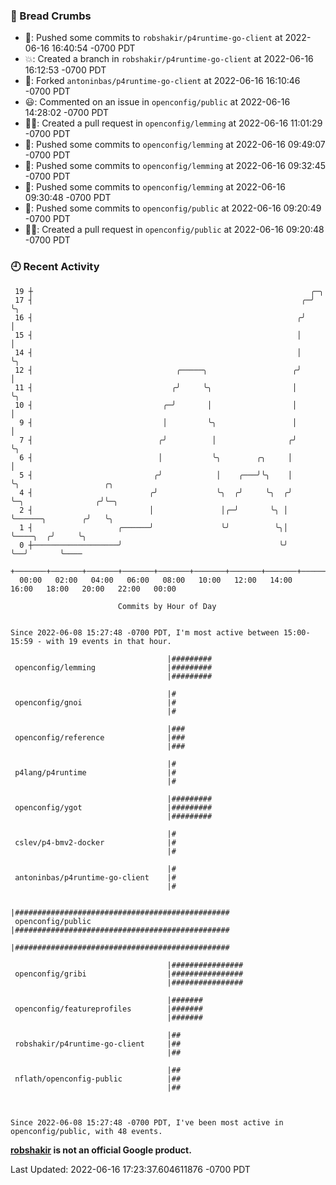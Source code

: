 ### 🍞 Bread Crumbs

 * 🚢: Pushed some commits to `robshakir/p4runtime-go-client` at 2022-06-16 16:40:54 -0700 PDT
 * 💥: Created a branch in `robshakir/p4runtime-go-client` at 2022-06-16 16:12:53 -0700 PDT
 * 🍴: Forked `antoninbas/p4runtime-go-client` at 2022-06-16 16:10:46 -0700 PDT
 * 😃: Commented on an issue in `openconfig/public` at 2022-06-16 14:28:02 -0700 PDT
 * ✍🏼: Created a pull request in `openconfig/lemming` at 2022-06-16 11:01:29 -0700 PDT
 * 🚢: Pushed some commits to `openconfig/lemming` at 2022-06-16 09:49:07 -0700 PDT
 * 🚢: Pushed some commits to `openconfig/lemming` at 2022-06-16 09:32:45 -0700 PDT
 * 🚢: Pushed some commits to `openconfig/lemming` at 2022-06-16 09:30:48 -0700 PDT
 * 🚢: Pushed some commits to `openconfig/public` at 2022-06-16 09:20:49 -0700 PDT
 * ✍🏼: Created a pull request in `openconfig/public` at 2022-06-16 09:20:48 -0700 PDT

### 🕘 Recent Activity
```
 19 ┼                                                              ╭─╮
 17 ┤                                                            ╭─╯ ╰╮
 16 ┤                                                           ╭╯    │
 15 ┤                                                           │     │
 14 ┤                                                           │     ╰╮
 12 ┤                                ╭─────╮                   ╭╯      │
 11 ┤                               ╭╯     ╰╮                  │       ╰╮
 10 ┤                             ╭─╯       │                  │        │
  9 ┤                             │         ╰╮                 │        │
  7 ┤                            ╭╯          │                ╭╯        ╰╮
  6 ┤                            │           ╰╮        ╭╮     │          │
  5 ┤                           ╭╯            │    ╭───╯╰╮    │          ╰╮                   ╭╮
  4 ┤                          ╭╯             ╰╮  ╭╯     ╰╮  ╭╯           ╰─╮                ╭╯╰─╮
  2 ┤                          │               │╭─╯       ╰╮ │              ╰──────╮        ╭╯   ╰╮
  1 ┤                   ╭──────╯               ╰╯          ╰╮│                     ╰────╮  ╭╯     ╰╮
  0 ┼───────────────────╯                                   ╰╯                          ╰──╯       ╰────
    +───────+───────+───────+───────+───────+───────+───────+───────+───────+───────+───────+───────+────
  00:00   02:00   04:00   06:00   08:00   10:00   12:00   14:00   16:00   18:00   20:00   22:00   00:00   

						Commits by Hour of Day


Since 2022-06-08 15:27:48 -0700 PDT, I'm most active between 15:00-15:59 - with 19 events in that hour.

```



```
                                   |#########
 openconfig/lemming                |#########
                                   |#########

                                   |#
 openconfig/gnoi                   |#
                                   |#

                                   |###
 openconfig/reference              |###
                                   |###

                                   |#
 p4lang/p4runtime                  |#
                                   |#

                                   |#########
 openconfig/ygot                   |#########
                                   |#########

                                   |#
 cslev/p4-bmv2-docker              |#
                                   |#

                                   |#
 antoninbas/p4runtime-go-client    |#
                                   |#

                                   |################################################
 openconfig/public                 |################################################
                                   |################################################

                                   |################
 openconfig/gribi                  |################
                                   |################

                                   |#######
 openconfig/featureprofiles        |#######
                                   |#######

                                   |##
 robshakir/p4runtime-go-client     |##
                                   |##

                                   |##
 nflath/openconfig-public          |##
                                   |##



Since 2022-06-08 15:27:48 -0700 PDT, I've been most active in openconfig/public, with 48 events.

```
**[robshakir](mailto:robjs@google.com) is not an official Google product.**  


Last Updated: 2022-06-16 17:23:37.604611876 -0700 PDT
